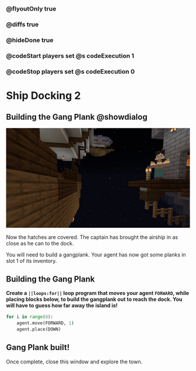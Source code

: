 ### @flyoutOnly true
### @diffs true
### @hideDone true
### @codeStart players set @s codeExecution 1
### @codeStop players set @s codeExecution 0

# Ship Docking 2

## Building the Gang Plank @showdialog

![Gangplank location](https://raw.githubusercontent.com/CausewayDigital/Minecraft-EE-MakeCode/refs/heads/master/tutorials/python-islands/island-3/ship/gangplank.jpg)

Now the hatches are covered. The captain has brought the airship in as close as he can to the dock.

You will need to build a gangplank. Your agent has now got some planks in slot 1 of its inventory.

## Building the Gang Plank

**Create a ``||loops:for||`` loop program that moves your agent `FORWARD`, while placing blocks below, to build the gangplank out to reach the dock. You will have to guess how far away the island is!**

```python
for i in range(8):
    agent.move(FORWARD, 1)
    agent.place(DOWN)
```

## Gang Plank built!

Once complete, close this window and explore the town.

